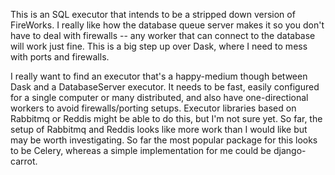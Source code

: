This is an SQL executor that intends to be a stripped down version of FireWorks. I really like how the database queue server makes it so you don't have to deal with firewalls -- any worker that can connect to the database will work just fine. This is a big step up over Dask, where I need to mess with ports and firewalls.

I really want to find an executor that's a happy-medium though between Dask and a DatabaseServer executor. It needs to be fast, easily configured for a single computer or many distributed, and also have one-directional workers to avoid firewalls/porting setups. Executor libraries based on Rabbitmq or Reddis might be able to do this, but I'm not sure yet. So far, the setup of Rabbitmq and Reddis looks like more work than I would like but may be worth investigating. So far the most popular package for this looks to be Celery, whereas a simple implementation for me could be django-carrot.
